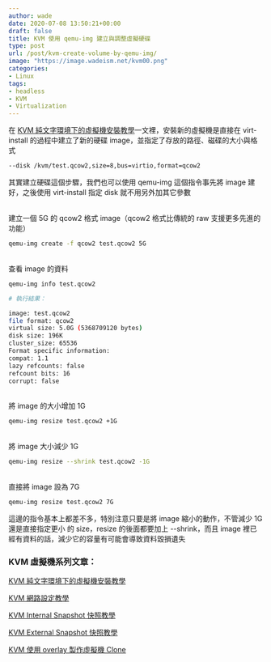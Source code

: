 ```yaml
---
author: wade
date: 2020-07-08 13:50:21+00:00
draft: false
title: KVM 使用 qemu-img 建立與調整虛擬硬碟
type: post
url: /post/kvm-create-volume-by-qemu-img/
image: "https://image.wadeism.net/kvm00.png"
categories:
- Linux
tags:
- headless
- KVM
- Virtualization
---
```


在 [KVM 純文字環境下的虛擬機安裝教學](https://notes.wadeism.net/post/kvm-create-vm-in-terminal/)一文裡，安裝新的虛擬機是直接在 virt-install 的過程中建立了新的硬碟 image，並指定了存放的路徑、磁碟的大小與格式


```bash
--disk /kvm/test.qcow2,size=8,bus=virtio,format=qcow2
```

其實建立硬碟這個步驟，我們也可以使用 qemu-img 這個指令事先將 image 建好，之後使用 virt-install 指定 disk 就不用另外加其它參數

\
建立一個 5G 的 qcow2 格式 image（qcow2 格式比傳統的 raw 支援更多先進的功能）

```bash
qemu-img create -f qcow2 test.qcow2 5G
```

\
查看 image 的資料

```bash
qemu-img info test.qcow2 
```

```bash
# 執行結果：

image: test.qcow2
file format: qcow2
virtual size: 5.0G (5368709120 bytes)
disk size: 196K
cluster_size: 65536
Format specific information:
compat: 1.1
lazy refcounts: false
refcount bits: 16
corrupt: false
```

\
將 image 的大小增加 1G

```bash
qemu-img resize test.qcow2 +1G
```

\
將 image 大小減少 1G

```bash
qemu-img resize --shrink test.qcow2 -1G
```

\
直接將 image 設為 7G

```bash
qemu-img resize test.qcow2 7G
```

這邊的指令基本上都差不多，特別注意只要是將 image 縮小的動作，不管減少 1G 還是直接指定更小 的 size，resize 的後面都要加上 <span class="hl-blue">--shrink</span>，而且 image 裡已經有資料的話，減少它的容量有可能會導致資料毀損遺失

### KVM 虛擬機系列文章：

[KVM 純文字環境下的虛擬機安裝教學](https://notes.wadeism.net/post/kvm-create-vm-in-terminal/)

[KVM 網路設定教學](https://notes.wadeism.net/post/kvm-network-setup/)

[KVM Internal Snapshot 快照教學](https://notes.wadeism.net/post/kvm-internal-snapshot/)

[KVM External Snapshot 快照教學](https://notes.wadeism.net/post/kvm-external-snapshot/)

[KVM 使用 overlay 製作虛擬機 Clone](https://notes.wadeism.net/post/kvm-create-vm-clone-by-overlay/)
